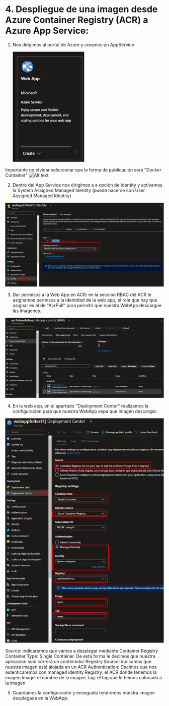 # 4. Despliegue de una imagen desde Azure Container Registry (ACR) a Azure App Service:


1. Nos dirigimos al portal de Azure y creamos un AppService
   
   ![Alt text](images/webapp.png)

Importante no olvidar selecconar que la forma de publicación será "Docker Container"
![Alt text](image.png)

2. Dentro del App Service nos dirigimos a a opción de Identity y activamos la System Assigned Managed Identity (puede hacerse con User Assigned Managed Identity)

![Identity](images/appservice-identity.png)

3. Dar permisos a la Web App en ACR: en la seccion RBAC del ACR le asignamos permisos a la identidad de la web app, el role que hay que asignar es el de "AcrPull"  para permitir que nuestra WebApp descargue las imagenes.

![Alt text](images/acr-rbac.png)

4. En la web app, en el apartado "Deployment Center" realizamos la configuración para que nuestra WebApp sepa que imagen descargar:

![Alt text](images/webapp-config-deployment-center.png)

Source: indicaremos que vamos a desplegar mediante Container Registry
Container Type: Single Container. De esta forma le decimos que nuestra aplicacion solo correrá un contenedor
Registry Source: indicamos que nuestra imagen está alojada en un ACR
Authentication: Decimos que nos autenticaremos con managed identity
Registry: el ACR donde tenemos la imagen
Image: el nombre de la imagen
Tag: el tag que le hemos colocado a la imagen

5. Guardamos la configuración y enseguida tendremos nuestra imagen desplegada en la WebApp.
